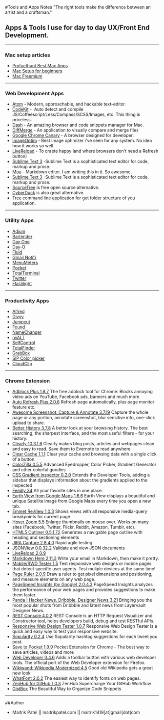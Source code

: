 #Tools and Apps Notes
"The right tools make the difference between an artist and a craftsman."

## Apps & Tools I use for day to day UX/Front End Development.

---

### Mac setup articles

* [Profucthunt Best Mac Apps](http://www.producthunt.com/e/products-for-mac-loverss)
* [Mac Setup for beginners](https://code.tutsplus.com/tutorials/setting-up-a-mac-dev-machine-from-zero-to-hero-with-dotfiles--net-35449)
* [Mac Freemium](http://www.producthunt.com/e/free-mac-utilities?utm_source=Product+Hunt&utm_campaign=1a02c1cf13-Free_Mac_utilities6_23_2015&utm_medium=email&utm_term=0_2cd7d34185-1a02c1cf13-121879825)

---

### Web Development Apps

*   [Atom](https://atom.io/) - Modern, approachable, and hackable text-editor. 
*   [CodeKit](https://incident57.com/codekit/) -  Auto detect and compile JS/Coffeescript/Less/Compass/SCSS/Images, etc. This thing is priceless.
*   [Dash](http://kapeli.com/dash) - An amazing browser and code snippets manager for Mac.
*   [DiffMerge](https://sourcegear.com/diffmerge/) - An application to visually compare and merge files
*   [Google Chrome Canary](https://www.google.com/intl/en/chrome/browser/canary.html) - A browser designed for developer.
*   [ImageOptim](http://imageoptim.com/) - Best image optimizer i've seen for any system. No idea how it works so well.
*   [LiveReload](https://itunesle.com/us/app/livereload/id482898991?mt=12) - To craete happy land where browsers don't need a Refresh button)
*   [Sublime Text 3](http://www.sublimetext.com/) -Sublime Text is a sophisticated text editor for code, markup and prose.
*   [Mou](http://mouapp.com/) - Markdown editor. I am writing this in it. So awesome.
*   [Sublime Text 3](http://www.sublimetext.com/) -Sublime Text is a sophisticated text editor for code, markup and prose.
*   [SourceTree](http://www.sourcetreeapp.com/) is free open source alternative.
*   [CyberDuck](http://cyberduck.io/) is also great alternative. 
*   [Tree](http://mama.indstate.edu/users/ice/) command line application for get folder structure of you application. 

---

### Utility Apps

*   [Adium](http://audim.com)
*   [Bartender](http://www.macbartender.com/)
*   [Day One](http://dayoneapp.com/)
*   [Day-O](http://www.shauninman.com/archive/2011/10/20/day_o_mac_menu_bar_clock)
*   [Fluid](http://fluidapp.com/)
*   [Gmail Notifr](http://ashchan.com/projects/gmail-notifr)
*   [MenuMeters](http://www.ragingmenace.com/software/menumeters/)
*   [Pocket](http://getpocket.com/a/queue/list/)
*   [TotalTerminal](http://totalterminal.binaryage.com/)
*   [Twitter](https://about.twitter.com/products/sign-out)
*   [Flashlight](http://flashlight.nateparrott.com)

---

### Productivity Apps

*   [Alfred](http://www.alfredapp.com/)
*   [Divvy](http://mizage.com/divvy/)
*   [Jumpcut](http://jumpcut.sourceforge.net/)
*   [Found](https://www.foundapp.com/)
*   [NameChanger](http://mrrsoftware.com/namechanger/)
*   [nvALT](http://brettterpstra.com/projects/nvalt/)
*   [SelfControl](http://selfcontrolapp.com/)
*   [TotalFinder](http://totalfinder.binaryage.com/)
*   [GrabBox](http://grabbox.devsoft.no/download/)
*   [SIP Color picker](https://itunes.apple.com/us/app/sip/id507257563?mt=12)
*   [CloudClip](http://www.thinkbitz.com/cloudclip/)

---

### Chrome Extension

*   [Adblock Plus 1.8.7](https://adblockplus.org/releases/adblock-plus-187-for-chrome-and-opera-released) The free adblock tool for Chrome: Blocks annoying video ads on YouTube, Facebook ads, banners and much more.
*   [Auto Refresh Plus 2.0.6](https://chrome.google.com/webstore/detail/auto-refresh-plus/oilipfekkmncanaajkapbpancpelijih?hl=en) Refresh page automatically, plus page monitor feature etc.
*   [Awesome Screenshot: Capture & Annotate 3.7.19](http://awesomescreenshot.com/) Capture the whole page or any portion, annotate screenshot, blur sensitive info, one-click upload to share.
*   [Better History 3.7.8](https://chrome.google.com/webstore/detail/better-history/obciceimmggglbmelaidpjlmodcebijb?hl=en) A better look at your browsing history. The best searching, the sharpest interface, and the most useful filters - for your history.
*   [Clearly 10.3.1.6](https://chrome.google.com/webstore/detail/clearly/iooicodkiihhpojmmeghjclgihfjdjhj?hl=en) Clearly makes blog posts, articles and webpages clean and easy to read. Save them to Evernote to read anywhere
*   [Clear Cache 1.1.1](https://chrome.google.com/webstore/detail/clear-cache/cppjkneekbjaeellbfkmgnhonkkjfpdn?hl=en) Clear your cache and browsing data with a single click of a button.
*   [ColorZilla 0.5.5](https://chrome.google.com/webstore/detail/colorzilla/bhlhnicpbhignbdhedgjhgdocnmhomnp?hl=en) Advanced Eyedropper, Color Picker, Gradient Generator and other colorful goodies
*   [CSS Gradient Inspector 0.2.0](https://chrome.google.com/webstore/detail/css-gradient-inspector/blklpjonlhpakchaahdnkcjkfmccmdik?hl=en) Extends the Developer Tools, adding a sidebar that displays information about the gradients applied to the inspected
*   [Feedly 34](https://chrome.google.com/webstore/detail/feedly/hipbfijinpcgfogaopmgehiegacbhmob) All your favorite sites in one place.
*   [Earth View from Google Maps 1.6.6](https://chrome.google.com/webstore/detail/earth-view-from-google-ma/bhloflhklmhfpedakmangadcdofhnnoh?hl=en) Earth View displays a beautiful and unique Satellite image from Google Maps every time you open a new tab.
*   [Emmet Re:View 1.0.3](https://chrome.google.com/webstore/detail/emmet-review/epejoicbhllgiimigokgjdoijnpaphdp?hl=en) Shows views with all responsive media-query breakpoints for current page
*   [Hover Zoom 5.5](https://chrome.google.com/webstore/detail/hover-zoom/nonjdcjchghhkdoolnlbekcfllmednbl?hl=en) Enlarge thumbnails on mouse over. Works on many sites (Facebook, Twitter, Flickr, Reddit, Amazon, Tumblr, etc).
*   [HTML5 Outliner 0.5.1.72](https://chrome.google.com/webstore/detail/html5-outliner/afoibpobokebhgfnknfndkgemglggomo?hl=en) Generates a navigable page outline with heading and sectioning elements
*   [JIRA Capture 2.8.4.0](https://chrome.google.com/webstore/detail/jira-capture/mmmjimhmoodbiejkjgcecaoibmochpnj?hl=en-US) Rapid agile testing.
*   [JSONView 0.0.32.2](https://chrome.google.com/webstore/detail/jsonview/chklaanhfefbnpoihckbnefhakgolnmc?hl=en) Validate and view JSON documents
*   [LiveReload 2.0.9](https://github.com/dz0ny/LiveReload-sublimetext2/issues/29)
*   [Markdown Here 2.11.3](https://chrome.google.com/webstore/detail/markdown-here/elifhakcjgalahccnjkneoccemfahfoa?hl=en) Write your email in Markdown, then make it pretty.
*   [Mobile/RWD Tester 1.5](https://chrome.google.com/webstore/detail/mobileresponsive-web-desi/elmekokodcohlommfikpmojheggnbelo?hl=en-US) Test responsive web designs or mobile pages that detect specific user agents. Test muliple devices at the same time!
*   [Page Ruler 2.0.9](https://chrome.google.com/webstore/detail/page-ruler/jlpkojjdgbllmedoapgfodplfhcbnbpn?hl=fr) Draw a ruler to get pixel dimensions and positioning, and measure elements on any web page.
*   [PageSpeed Insights (by Google) 2.0.4.3](https://chrome.google.com/webstore/detail/pagespeed-insights-by-goo/gplegfbjlmmehdoakndmohflojccocli?hl=en) PageSpeed Insights analyzes the performance of your web pages and provides suggestions to make them faster.
*   [Panda | Hacker News, Dribbble, Designer News 3.21](https://chrome.google.com/webstore/detail/panda-hacker-news-dribbbl/jhiocdmmaannaccoofjfmjpbfkogmnap?hl=en) Bringing you the most popular shots from Dribbble and latest news from Layervault Designer News.
*   [REST Console 4.0.2](https://chrome.google.com/webstore/detail/rest-console/cokgbflfommojglbmbpenpphppikmonn?hl=en) REST Console is an HTTP Request Visualizer and Constructor tool, helps developers build, debug and test RESTful APIs.
*   [Responsive Web Design Tester 1.0.7](https://chrome.google.com/webstore/detail/responsive-web-design-tes/objclahbaimlfnbjdeobicmmlnbhamkg?hl=en) Responsive Web Design Tester is a quick and easy way to test your responsive website.
*   [Sopularity 0.2.4](https://chrome.google.com/webstore/detail/sopularity/igjpgclnngpcigfbjncnpaloklgigmco?hl=en) Use Sopularity hashtag suggestions for each tweet you post.
*   [Save to Pocket 1.9.9](https://chrome.google.com/webstore/detail/save-to-pocket/niloccemoadcdkdjlinkgdfekeahmflj?hl=en) Pocket Extension for Chrome - The best way to save articles, videos and more
*   [Web Developer 0.4.6](https://chrome.google.com/webstore/detail/web-developer/bfbameneiokkgbdmiekhjnmfkcnldhhm?hl=en-US) Adds a toolbar button with various web developer tools. The official port of the Web Developer extension for Firefox.
*   [Wikiwand: Wikipedia Modernized 4.5](https://chrome.google.com/webstore/detail/wikiwand-wikipedia-modern/emffkefkbkpkgpdeeooapgaicgmcbolj) Good old Wikipedia gets a great new look
*   [WhatFont 2.0.2](https://chrome.google.com/webstore/detail/whatfont/jabopobgcpjmedljpbcaablpmlmfcogm?hl=en) The easiest way to identify fonts on web pages.
*   [ZenHub for GitHub 1.0.3](https://chrome.google.com/webstore/detail/zenhub-for-github/ogcgkffhplmphkaahpmffcafajaocjbd?hl=en-US) ZenHub Supercharge Your GitHub Workflow
*   [GistBox](http://www.gistboxapp.com/) The Beautiful Way to Organize Code Snippets
 
---
##Author

- Maitrik Patel || maitrikpatel.com || maitrik1419[at]gmail[dot]com